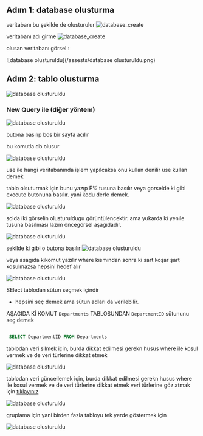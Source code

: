 ## Adım 1: database olusturma 

veritabanı bu şekilde de olusturulur
![database_create](/assests/database_create.png)

veritabanı adı girme
![database_create](/assests/database_create-2.png)


olusan veritabanı görsel :

![database olusturuldu](/assests/database olusturuldu.png)

## Adım 2: tablo  olusturma 

![database olusturuldu](/assests/table_create.png)


### New Query ile (diğer yöntem) 

![database olusturuldu](/assests/new-query.png)

butona basılıp bos bir sayfa acılır

bu komutla db olusur

![database olusturuldu](/assests/createdbwithscript.png)

use ile hangi veritabanında işlem yapılcaksa onu kullan denilir use kullan demek


tablo olsuturmak için bunu yazıp F% tusuna basılır veya gorselde ki gibi execute butonuna basılır. yani kodu derle demek.

![database olusturuldu](/assests/tabloolusturmadanonce.png)


solda iki görselin olusturuldugu görüntülencektir.
 ama yukarda ki yenile tusuna basılması lazım öncegörsel aşagıdadır.

![database olusturuldu](/assests/tabloolusturmadansonra.png)



sekilde ki gibi o butona basılır
![database olusturuldu](/assests/tablodasutunlarıgostermek.png)

veya asagıda kikomut yazılır  where kısmından sonra ki sart koşar
şart kosulmazsa hepsini hedef alır


![database olusturuldu](/assests/sartlıverigetir.png)

SElect tablodan sütun seçmek içindir 
* hepsini seç demek ama sütun adları da verilebilir.

AŞAGIDA Kİ KOMUT `Departments` TABLOSUNDAN  `DepartmentID` sütununu seç demek

```sql 
 
 SELECT DepartmentID FROM Departments

```

tablodan veri silmek için,
burda dikkat edilmesi gerekn husus where ile kosul vermek
ve de veri türlerine dikkat etmek

![database olusturuldu](/assests/delete.png)

tablodan veri güncellemek için,
burda dikkat edilmesi gerekn husus where ile kosul vermek
ve de veri türlerine dikkat etmek veri türlerine göz atmak için
[tıklayınız](veri-turleri.md)   


![database olusturuldu](assests/update.png)


gruplama  için yani birden fazla tabloyu tek yerde göstermek için

![database olusturuldu](assests/gruplama.png)
